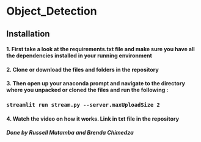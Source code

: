 # Object_Detection

## Installation
#### 1. First take a look at the requirements.txt file and make sure you have all the dependencies installed in your running environment
#### 2. Clone or download the files and folders in the repository
#### 3. Then open up your anaconda prompt and navigate to the directory where you unpacked or cloned the files and run the following :
### `streamlit run stream.py --server.maxUploadSize 2`
#### 4. Watch the video on how it works. Link in txt file in  the repository


##### Done by Russell Mutamba and Brenda Chimedza

